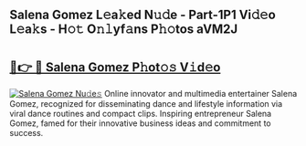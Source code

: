 ## Salena Gomez L𝚎a𝚔ed N𝚞𝚍e - Part-1P1 Vi𝚍𝚎o L𝚎a𝚔s - H𝚘𝚝 O𝚗𝚕yf𝚊ns P𝚑𝚘tos aVM2J

# <h2><a href="http://kfdere.oniu.top/?m=Salena+Gomez">🔗👉 🔴 Salena Gomez P𝚑ot𝚘𝚜 V𝚒d𝚎o</a></h2>

[![Salena Gomez Nu𝚍e𝚜](https://i.imgur.com/0qMVB7G.gif)](http://kfdere.oniu.top/?m=Salena+Gomez)
Online innovator and multimedia entertainer Salena Gomez, recognized for disseminating dance and lifestyle information via viral dance routines and compact clips. Inspiring entrepreneur Salena Gomez, famed for their innovative business ideas and commitment to success.  
